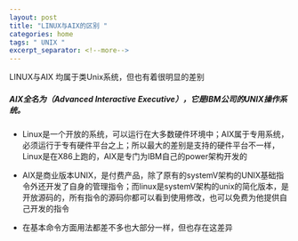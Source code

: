 ```yaml
---
layout: post
title: "LINUX与AIX的区别 "
categories: home
tags: " UNIX "
excerpt_separator: <!--more-->
--- 
```


LINUX与AIX 均属于类Unix系统，但也有着很明显的差别
<!--more-->
##### AIX全名为（Advanced Interactive Executive），它是IBM公司的UNIX操作系统。

- Linux是一个开放的系统，可以运行在大多数硬件环境中；AIX属于专用系统，必须运行于专有硬件平台之上；所以最大的差别是支持的硬件平台不一样，Linux是在X86上跑的，AIX是专门为IBM自己的power架构开发的

- AIX是商业版本UNIX，是付费产品，除了原有的systemV架构的UNIX基础指令外还开发了自身的管理指令；而linux是systemV架构的unix的简化版本，是开放源码的，所有指令的源码你都可以看到使用修改，也可以免费为他提供自己开发的指令

- 在基本命令方面用法都差不多也大部分一样，但也存在这差异


